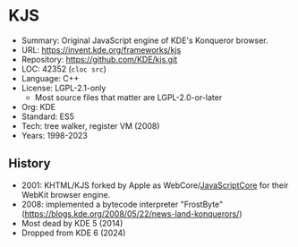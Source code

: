 # KJS

* Summary:    Original JavaScript engine of KDE's Konqueror browser.
* URL:        https://invent.kde.org/frameworks/kjs
* Repository: https://github.com/KDE/kjs.git
* LOC:        42352 (`cloc src`)
* Language:   C++
* License:    LGPL-2.1-only
  * Most source files that matter are LGPL-2.0-or-later
* Org:        KDE
* Standard:   ES5
* Tech:       tree walker, register VM (2008)
* Years:      1998-2023

## History

 * 2001: KHTML/KJS forked by Apple as WebCore/[JavaScriptCore](jsc.md) for their WebKit browser engine.
 * 2008: implemented a bytecode interpreter "FrostByte" (https://blogs.kde.org/2008/05/22/news-land-konquerors/)
 * Most dead by KDE 5 (2014)
 * Dropped from KDE 6 (2024)
